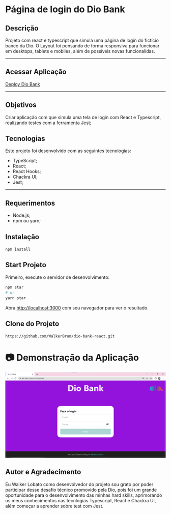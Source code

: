 # **Página de login do Dio Bank** 

## **Descrição** 
Projeto com react e typescript que simula uma página de login do fictício banco da Dio. O Layout foi pensando de forma responsiva para funcionar em desktops, tablets e mobiles, além de possíveis novas funcionalidas. 

<hr>

## **Acessar Aplicação**
[Deploy Dio Bank](https://dio-bank-react-rust.vercel.app/)

<hr>

## **Objetivos**
Criar aplicação com que simula uma tela de login com React e Typescript, realizando testes com a ferramenta Jest;

## **Tecnologias**
Este projeto foi desenvolvido com as seguintes tecnologias: 
- TypeScript;
- React;
- React Hooks;
- Chackra UI;
- Jest;

<hr>

## **Requerimentos**
- Node.js;
- npm ou yarn;

## **Instalação**
`npm install`

## Start Projeto

Primeiro, execute o servidor de desenvolvimento:

```bash
npm star
# or
yarn star
```

Abra [http://localhost:3000](http://localhost:3000) com seu navegador para ver o resultado.

## **Clone do Projeto**
`https://github.com/WalkerBrum/dio-bank-react.git`

# 📷 Demonstração da Aplicação

<img src="public/images/print-screen-login.png" title="Print screen da página de login"/>

## **Autor e Agradecimento**
Eu Walker Lobato como desenvolvedor do projeto sou grato por poder participar desse desafio técnico promovido pela Dio, pois foi um grande oportunidade para o desenvolvimento das minhas hard skills, aprimorando os meus conhecimentos nas tecnlogias Typescript, React e Chackra UI, além começar a aprender sobre test com Jest.
